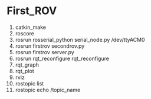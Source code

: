 # First_ROV
1. catkin_make
2. roscore
3. rosrun rosserial_python serial_node.py /dev/ttyACM0
4. rosrun firstrov secondrov.py
5. rosrun firstrov server.py
6. rosrun rqt_reconfigure rqt_reconfigure
7. rqt_graph
8. rqt_plot
9. rviz
10. rostopic list
11. rostopic echo /topic_name
